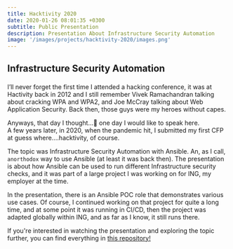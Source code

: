 ```yaml
---
title: Hacktivity 2020
date: 2020-01-26 08:01:35 +0300
subtitle: Public Presentation
description: Presentation About Infrastructure Security Automation
image: '/images/projects/hacktivity-2020/images.png'
---
```


<!-- <div class="gallery-box">
  <div class="gallery">
    <img src="/images/project-5.jpg" alt="Project">
    <img src="/images/project-8.jpg" alt="Project">
    <img src="/images/project-6.jpg" alt="Project">
  </div>
  <em>Projects / <a href="https://unsplash.com/" target="_blank">Unsplash</a></em>
</div> -->

<div class="block-header inner-sm" style="margin-top: 1.5em; margin-bottom: 1.5em">
  <h2 class="block-title line-top">Infrastructure Security Automation</h2>
</div>

I’ll never forget the first time I attended a hacking conference, it was at Hactivity back in 2012 and I still remember Vivek Ramachandran talking about cracking WPA and WPA2, and Joe McCray talking about Web Application Security. 
Back then, those guys were my heroes without capes.

Anyways, that day I thought…💭 one day I would like to speak here.
<br>A few years later, in 2020, when the pandemic hit, I submitted my first CFP at guess where….hacktivity, of course.

The topic was Infrastructure Security Automation with Ansible. An, as I call, `anorthodox` way to use Ansible (at least it was back then). The presentation is about how Ansible can be used to run different Infrastructure security checks, and it was part of a large project I was working on for ING, my employer at the time.

In the presentation, there is an Ansible POC role that demonstrates various use cases. Of course, I continued working on that project for quite a long time, and at some point it was running in CI/CD, then the project was adapted globally within ING, and as far as I know, it still runs there.

If you're interested in watching the presentation and exploring the topic further, you can find everything in [this repository!](https://github.com/r00tkie/Hacktivity_2020)

<!-- <div class="block-header inner-sm" style="margin-bottom: 1.5em">
  <h2 class="block-title line-top">Technology</h2>
</div> -->